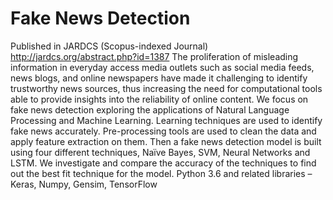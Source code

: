 # Fake News Detection
Published in JARDCS (Scopus-indexed Journal)  http://jardcs.org/abstract.php?id=1387
The proliferation of misleading information in everyday access media outlets such as social media feeds, news blogs, and online newspapers have made it challenging to identify trustworthy news sources, thus increasing the need for computational tools able to provide insights into the reliability of online content. We focus on fake news detection exploring the applications of Natural Language Processing and Machine Learning. Learning techniques are used to identify fake news accurately. Pre-processing tools are used to clean the data and apply feature extraction on them. Then a fake news detection model is built using four different techniques, Naïve Bayes, SVM, Neural Networks and LSTM. We investigate and compare the accuracy of the techniques to find out the best fit technique for the model. 
 Python 3.6 and related libraries – Keras, Numpy, Gensim, TensorFlow
